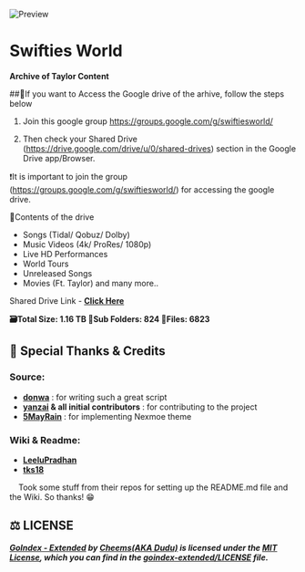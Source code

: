 ![Preview](https://telegra.ph/file/5fb562b73c1f6d732e474.png)
# Swifties World 


**Archive of Taylor Content**

##🚨If you want to Access the Google drive of the arhive, follow the steps below

1) Join this google group https://groups.google.com/g/swiftiesworld/

2) Then check your Shared Drive (https://drive.google.com/drive/u/0/shared-drives) section in the Google Drive app/Browser.

❗️It is important to join the group (https://groups.google.com/g/swiftiesworld/) for accessing the google drive.

📜Contents of the drive 
- Songs (Tidal/ Qobuz/ Dolby)
- Music Videos (4k/ ProRes/ 1080p)
- Live HD Performances 
- World Tours
- Unreleased Songs
- Movies (Ft. Taylor) and many more..

Shared Drive Link - **[Click Here](https://drive.google.com/drive/u/0/folders/0ALuQMgyR_7mcUk9PVA)**

**🗃Total Size: 1.16 TB
📂Sub Folders: 824
📁Files: 6823**



## 🤝 Special Thanks & Credits

### Source:
- **[donwa](https://github.com/donwa)** : for writing such a great script
- **[yanzai](https://github.com/yanzai) & all initial contributors** : for contributing to the project
- **[5MayRain](https://github.com/5MayRain)** : for implementing Nexmoe theme

### Wiki & Readme:
- **[LeeluPradhan](https://github.com/LeeluPradhan)**
- **[tks18](https://github.com/tks18)**

&nbsp;&nbsp;&nbsp;&nbsp;Took some stuff from their repos for setting up the README.md file and the Wiki. So thanks! 😁



## ⚖ LICENSE

**_[GoIndex - Extended](https://github.com/cheems/goindex-extended) by [Cheems(AKA Dudu)](https://github.com/cheems/) is licensed under the [MIT License](https://opensource.org/licenses/MIT), which you can find in the [goindex-extended/LICENSE](https://github.com/cheems/goindex-extended/blob/master/LICENSE) file._**
